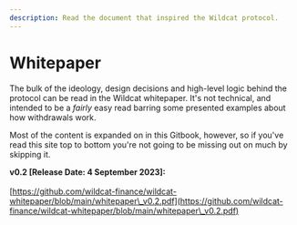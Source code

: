 ```yaml
---
description: Read the document that inspired the Wildcat protocol.
---
```


# Whitepaper

The bulk of the ideology, design decisions and high-level logic behind the protocol can be read in the Wildcat whitepaper. It's not technical, and intended to be a _fairly_ easy read barring some presented examples about how withdrawals work.

Most of the content is expanded on in this Gitbook, however, so if you've read this site top to bottom you're not going to be missing out on much by skipping it.



**v0.2 \[Release Date: 4 September 2023]:**\
\
[https://github.com/wildcat-finance/wildcat-whitepaper/blob/main/whitepaper\_v0.2.pdf](https://github.com/wildcat-finance/wildcat-whitepaper/blob/main/whitepaper\_v0.2.pdf)

